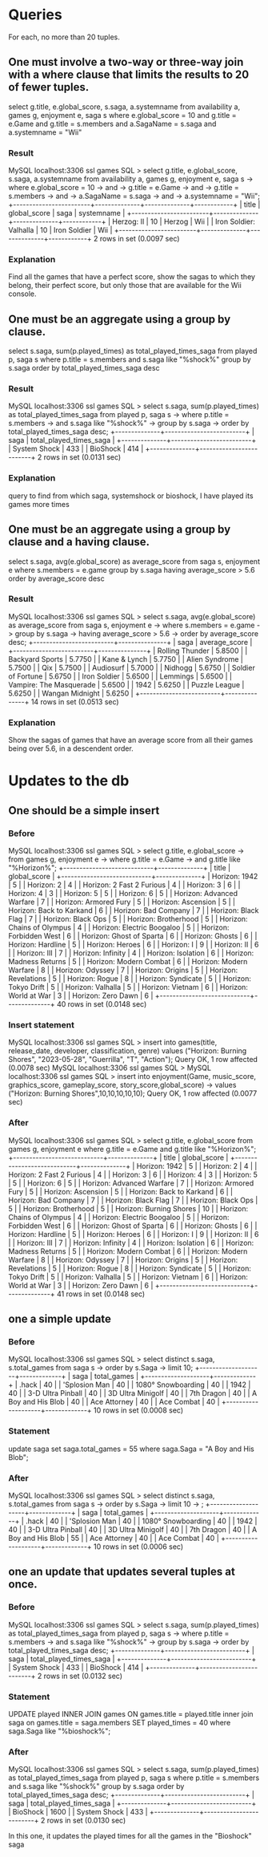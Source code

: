 # Queries
For each, no more than 20 tuples.
## One must involve a two-way or three-way join with a where clause that limits the results to 20 of fewer tuples.

select g.title, e.global_score, s.saga, a.systemname from availability a, games g, enjoyment e, saga s
where e.global_score = 10
and
g.title = e.Game
and
g.title = s.members
and
a.SagaName = s.saga
and
a.systemname = "Wii"

### Result

 MySQL  localhost:3306 ssl  games  SQL > select g.title, e.global_score, s.saga, a.systemname from availability a, games g, enjoyment e, saga s
                                      -> where e.global_score = 10
                                      -> and
                                      -> g.title = e.Game
                                      -> and
                                      -> g.title = s.members
                                      -> and
                                      -> a.SagaName = s.saga
                                      -> and
                                      -> a.systemname = "Wii";
+------------------------+--------------+--------------+------------+
| title                  | global_score | saga         | systemname |
+------------------------+--------------+--------------+------------+
| Herzog: II             |           10 | Herzog       | Wii        |
| Iron Soldier: Valhalla |           10 | Iron Soldier | Wii        |
+------------------------+--------------+--------------+------------+
2 rows in set (0.0097 sec)

### Explanation
Find all the games that have a perfect score, show the sagas to which they belong, their perfect score, but only those that are available for the Wii console. 

## One must be an aggregate using a group by clause.

select s.saga, sum(p.played_times) as total_played_times_saga from played p, saga s
where p.title = s.members
and s.saga like "%shock%"
group by s.saga
order by total_played_times_saga desc

### Result

 MySQL  localhost:3306 ssl  games  SQL > select s.saga, sum(p.played_times) as total_played_times_saga from played p, saga s
                                      -> where p.title = s.members
                                      -> and s.saga like "%shock%"
                                      -> group by s.saga
                                      -> order by total_played_times_saga desc;
+--------------+-------------------------+
| saga         | total_played_times_saga |
+--------------+-------------------------+
| System Shock |                     433 |
| BioShock     |                     414 |
+--------------+-------------------------+
2 rows in set (0.0131 sec)

### Explanation
query to find from which saga, systemshock or bioshock, I have played its games more times

## One must be an aggregate using a group by clause and a having clause. 

select s.saga, avg(e.global_score) as average_score from saga s, enjoyment e
where s.members = e.game
group by s.saga
having average_score > 5.6
order by average_score desc

### Result

 MySQL  localhost:3306 ssl  games  SQL > select s.saga, avg(e.global_score) as average_score from saga s, enjoyment e
                                      -> where s.members = e.game
                                      -> group by s.saga
                                      -> having average_score > 5.6
                                      -> order by average_score desc;
+-------------------------+---------------+
| saga                    | average_score |
+-------------------------+---------------+
| Rolling Thunder         |        5.8500 |
| Backyard Sports         |        5.7750 |
| Kane & Lynch            |        5.7750 |
| Alien Syndrome          |        5.7500 |
| Qix                     |        5.7500 |
| Audiosurf               |        5.7000 |
| Nidhogg                 |        5.6750 |
| Soldier of Fortune      |        5.6750 |
| Iron Soldier            |        5.6500 |
| Lemmings                |        5.6500 |
| Vampire: The Masquerade |        5.6500 |
| 1942                    |        5.6250 |
| Puzzle League           |        5.6250 |
| Wangan Midnight         |        5.6250 |
+-------------------------+---------------+
14 rows in set (0.0513 sec)

### Explanation 
Show the sagas of games that have an average score from all their games being over 5.6, in a descendent order. 

# Updates to the db

## One should be a simple insert

### Before

 MySQL  localhost:3306 ssl  games  SQL > select g.title, e.global_score
                                      -> from games g, enjoyment e
                                      -> where g.title = e.Game
                                      -> and g.title like "%Horizon%";
+----------------------------+--------------+
| title                      | global_score |
+----------------------------+--------------+
| Horizon: 1942              |            5 |
| Horizon: 2                 |            4 |
| Horizon: 2 Fast 2 Furious  |            4 |
| Horizon: 3                 |            6 |
| Horizon: 4                 |            3 |
| Horizon: 5                 |            5 |
| Horizon: 6                 |            5 |
| Horizon: Advanced Warfare  |            7 |
| Horizon: Armored Fury      |            5 |
| Horizon: Ascension         |            5 |
| Horizon: Back to Karkand   |            6 |
| Horizon: Bad Company       |            7 |
| Horizon: Black Flag        |            7 |
| Horizon: Black Ops         |            5 |
| Horizon: Brotherhood       |            5 |
| Horizon: Chains of Olympus |            4 |
| Horizon: Electric Boogaloo |            5 |
| Horizon: Forbidden West    |            6 |
| Horizon: Ghost of Sparta   |            6 |
| Horizon: Ghosts            |            6 |
| Horizon: Hardline          |            5 |
| Horizon: Heroes            |            6 |
| Horizon: I                 |            9 |
| Horizon: II                |            6 |
| Horizon: III               |            7 |
| Horizon: Infinity          |            4 |
| Horizon: Isolation         |            6 |
| Horizon: Madness Returns   |            5 |
| Horizon: Modern Combat     |            6 |
| Horizon: Modern Warfare    |            8 |
| Horizon: Odyssey           |            7 |
| Horizon: Origins           |            5 |
| Horizon: Revelations       |            5 |
| Horizon: Rogue             |            8 |
| Horizon: Syndicate         |            5 |
| Horizon: Tokyo Drift       |            5 |
| Horizon: Valhalla          |            5 |
| Horizon: Vietnam           |            6 |
| Horizon: World at War      |            3 |
| Horizon: Zero Dawn         |            6 |
+----------------------------+--------------+
40 rows in set (0.0148 sec)

### Insert statement

 MySQL  localhost:3306 ssl  games  SQL > insert into games(title, release_date, developer, classification, genre) values ("Horizon: Burning Shores", "2023-05-28", "Guerrilla", "T", "Action");
Query OK, 1 row affected (0.0078 sec)
 MySQL  localhost:3306 ssl  games  SQL >
 MySQL  localhost:3306 ssl  games  SQL > insert into enjoyment(Game,  music_score, graphics_score,  gameplay_score, story_score,global_score)
                                      -> values ("Horizon: Burning Shores",10,10,10,10,10);
Query OK, 1 row affected (0.0077 sec)

### After

 MySQL  localhost:3306 ssl  games  SQL > select g.title, e.global_score  from games g, enjoyment e where g.title = e.Game  and g.title like "%Horizon%";
+----------------------------+--------------+
| title                      | global_score |
+----------------------------+--------------+
| Horizon: 1942              |            5 |
| Horizon: 2                 |            4 |
| Horizon: 2 Fast 2 Furious  |            4 |
| Horizon: 3                 |            6 |
| Horizon: 4                 |            3 |
| Horizon: 5                 |            5 |
| Horizon: 6                 |            5 |
| Horizon: Advanced Warfare  |            7 |
| Horizon: Armored Fury      |            5 |
| Horizon: Ascension         |            5 |
| Horizon: Back to Karkand   |            6 |
| Horizon: Bad Company       |            7 |
| Horizon: Black Flag        |            7 |
| Horizon: Black Ops         |            5 |
| Horizon: Brotherhood       |            5 |
| Horizon: Burning Shores    |           10 |
| Horizon: Chains of Olympus |            4 |
| Horizon: Electric Boogaloo |            5 |
| Horizon: Forbidden West    |            6 |
| Horizon: Ghost of Sparta   |            6 |
| Horizon: Ghosts            |            6 |
| Horizon: Hardline          |            5 |
| Horizon: Heroes            |            6 |
| Horizon: I                 |            9 |
| Horizon: II                |            6 |
| Horizon: III               |            7 |
| Horizon: Infinity          |            4 |
| Horizon: Isolation         |            6 |
| Horizon: Madness Returns   |            5 |
| Horizon: Modern Combat     |            6 |
| Horizon: Modern Warfare    |            8 |
| Horizon: Odyssey           |            7 |
| Horizon: Origins           |            5 |
| Horizon: Revelations       |            5 |
| Horizon: Rogue             |            8 |
| Horizon: Syndicate         |            5 |
| Horizon: Tokyo Drift       |            5 |
| Horizon: Valhalla          |            5 |
| Horizon: Vietnam           |            6 |
| Horizon: World at War      |            3 |
| Horizon: Zero Dawn         |            6 |
+----------------------------+--------------+
41 rows in set (0.0148 sec)

## one a simple update 

### Before

 MySQL  localhost:3306 ssl  games  SQL > select distinct s.saga, s.total_games from saga s
                                      -> order by s.Saga
                                      -> limit 10;
+--------------------+-------------+
| saga               | total_games |
+--------------------+-------------+
| .hack              |          40 |
| 'Splosion Man      |          40 |
| 1080° Snowboarding |          40 |
| 1942               |          40 |
| 3-D Ultra Pinball  |          40 |
| 3D Ultra Minigolf  |          40 |
| 7th Dragon         |          40 |
| A Boy and His Blob |          40 |
| Ace Attorney       |          40 |
| Ace Combat         |          40 |
+--------------------+-------------+
10 rows in set (0.0008 sec)

### Statement

update saga
set saga.total_games = 55
where saga.Saga = "A Boy and His Blob";

### After

 MySQL  localhost:3306 ssl  games  SQL > select distinct s.saga, s.total_games from saga s
                                      -> order by s.Saga
                                      -> limit 10
                                      -> ;
+--------------------+-------------+
| saga               | total_games |
+--------------------+-------------+
| .hack              |          40 |
| 'Splosion Man      |          40 |
| 1080° Snowboarding |          40 |
| 1942               |          40 |
| 3-D Ultra Pinball  |          40 |
| 3D Ultra Minigolf  |          40 |
| 7th Dragon         |          40 |
| A Boy and His Blob |          55 |
| Ace Attorney       |          40 |
| Ace Combat         |          40 |
+--------------------+-------------+
10 rows in set (0.0006 sec)

## one an update that updates several tuples at once. 

### Before

 MySQL  localhost:3306 ssl  games  SQL > select s.saga, sum(p.played_times) as total_played_times_saga from played p, saga s
                                      -> where p.title = s.members
                                      -> and s.saga like "%shock%"
                                      -> group by s.saga
                                      -> order by total_played_times_saga desc;
+--------------+-------------------------+
| saga         | total_played_times_saga |
+--------------+-------------------------+
| System Shock |                     433 |
| BioShock     |                     414 |
+--------------+-------------------------+
2 rows in set (0.0132 sec)

### Statement

UPDATE played
        INNER JOIN
    games ON games.title = played.title 
    inner join
    saga on games.title = saga.members
SET 
    played_times = 40
    where saga.Saga like "%bioshock%";

### After

 MySQL  localhost:3306 ssl  games  SQL > select s.saga, sum(p.played_times) as total_played_times_saga from played p, saga s where p.title = s.members and s.saga like "%shock%" group by s.saga order by total_played_times_saga desc;
+--------------+-------------------------+
| saga         | total_played_times_saga |
+--------------+-------------------------+
| BioShock     |                    1600 |
| System Shock |                     433 |
+--------------+-------------------------+
2 rows in set (0.0130 sec)


In this one, it updates the played times for all the games in the "Bioshock" saga
